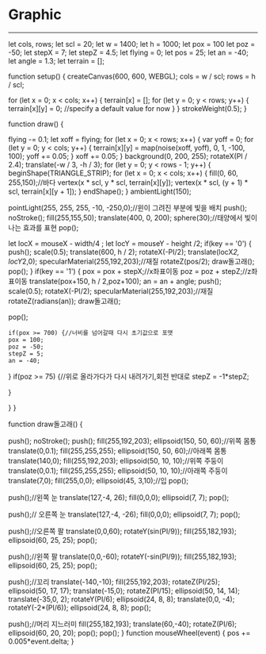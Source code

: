 # Graphic
 -----------------------------------------------------------------
let cols, rows;
let scl = 20;
let w = 1400;
let h = 1000;
let pox = 100
let poz = -50;
let stepX = 7;
let stepZ = 4.5;
let flying = 0;
let pos = 25;
let an = -40;
let angle = 1.3;
let terrain = [];

function setup() {
  createCanvas(600, 600, WEBGL);
  cols = w / scl;
  rows = h / scl;

  for (let x = 0; x < cols; x++) {
    terrain[x] = [];
    for (let y = 0; y < rows; y++) {
      terrain[x][y] = 0; //specify a default value for now
    }
  }
   strokeWeight(0.5);
}

function draw() {

 
  flying -= 0.1;
  let xoff = flying;
  for (let x = 0; x < rows; x++) {
    var yoff = 0;
    for (let y = 0; y < cols; y++) {
      terrain[x][y] = map(noise(xoff, yoff), 0, 1, -100, 100);
      yoff += 0.05;
    }
    xoff += 0.05;
  }
  background(0, 200, 255);
  rotateX(PI / 2.4);
  translate(-w / 3, -h / 3);
  for (let y = 0; y < rows - 1; y++) {
    beginShape(TRIANGLE_STRIP);
    for (let x = 0; x < cols; x++) {
      fill(0, 60, 255,150);//바다
      vertex(x * scl, y * scl, terrain[x][y]);
      vertex(x * scl, (y + 1) * scl, terrain[x][y + 1]);
      }
      endShape();
  }
  ambientLight(150);

 
  pointLight(255, 255, 255, -10, -250,0);//윈이 그려진 부분에 빛을 배치
  push();
  noStroke();
  fill(255,155,50);
  translate(400, 0, 200);
  sphere(30);//태양에서 빛이나는 효과를 표현
  pop();
  
  let locX = mouseX - width/4 ;
  let locY = mouseY - height /2;
  if(key == '0') {
  push();
  scale(0.5);
  translate(600, h / 2);
  rotateX(-PI/2);
  translate(locX*2, locY*2,0);
  specularMaterial(255,192,203);//재질
  rotateZ(pos/2);
  draw돌고래();
  pop();
  }
  if(key == '1') {
    pox = pox + stepX;//x좌표이동
    poz = poz + stepZ;//z좌표이동 
  translate(pox+150, h / 2,poz+100);
    an = an + angle;
  push();
  scale(0.5);
  rotateX(-PI/2);
  specularMaterial(255,192,203);//재질
    rotateZ(radians(an));
  draw돌고래();
    
  pop();  
  
  
    
    if(pox >= 700) {//너비를 넘어갈때 다시 초기값으로 포맷
    pox = 100;
    poz = -50;
    stepZ = 5;
    an = -40;
  }
    if(poz >= 75) {//위로 올라가다가 다시 내려가기,회전 반대로
    stepZ = -1*stepZ;
    
  }
 
  
  }
}

function draw돌고래() {
  

  push();
  noStroke();
  push();
  fill(255,192,203);
  ellipsoid(150, 50, 60);//위쪽 몸통
  translate(0,0.1);
  fill(255,255,255);
  ellipsoid(150, 50, 60);//아래쪽 몸통
  translate(140,0);
  fill(255,192,203);
  ellipsoid(50, 10, 10);//위쪽 주둥이
  translate(0,0.1);
  fill(255,255,255);
  ellipsoid(50, 10, 10);//아래쪽 주둥이
  translate(7,0);
  fill(255,0,0);
  ellipsoid(45, 3,10);//입
  pop();
 
  push();//왼쪽 눈
  translate(127,-4, 26);
  fill(0,0,0);
  ellipsoid(7, 7);
  pop();
 
  push();// 오른쪽 눈
  translate(127,-4, -26);
  fill(0,0,0);
  ellipsoid(7, 7);
  pop();
 
  push();//오른쪽 팔
  translate(0,0,60);
  rotateY(sin(PI/9));
  fill(255,182,193);
  ellipsoid(60, 25, 25);
  pop();
 
  push();//왼쪽 팔
  translate(0,0,-60);
  rotateY(-sin(PI/9));
  fill(255,182,193);
  ellipsoid(60, 25, 25);
  pop();
 
  push();//꼬리
  translate(-140,-10);
  fill(255,192,203);
  rotateZ(PI/25);
  ellipsoid(50, 17, 17);
  translate(-15,0);
  rotateZ(PI/15);
  ellipsoid(50, 14, 14);
  translate(-35,0, 2);
  rotateY(PI/6);
  ellipsoid(24, 8, 8);
  translate(0,0, -4);
  rotateY(-2*(PI/6));
  ellipsoid(24, 8, 8);
  pop();
 
  push();//머리 지느러미
  fill(255,182,193);
  translate(60,-40);
  rotateZ(PI/6);
  ellipsoid(60, 20, 20);
  pop();
  pop();
}
function mouseWheel(event) {
  pos += 0.005*event.delta;
}
